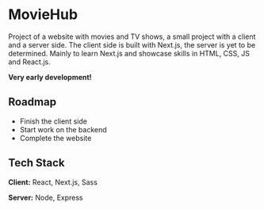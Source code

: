 
# MovieHub

Project of a website with movies and TV shows, a small project with a client and a server side. The client side is built with Next.js, the server is yet to be determined. Mainly to learn Next.js and showcase skills in HTML, CSS, JS and React.js.

**Very early development!**


## Roadmap

- Finish the client side
-  Start work on the backend
- Complete the website


## Tech Stack

**Client:** React, Next.js, Sass

**Server:** Node, Express


